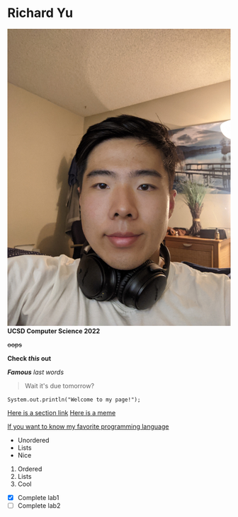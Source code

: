 # Richard Yu
![My picture](./Richard_Yu_Image.jpeg)
**UCSD Computer Science 2022**

~~oops~~

**Check _this_ out**

***Famous***
*last words*

>Wait it's due tomorrow?

```
System.out.println("Welcome to my page!");
```
[Here is a section link](https://github.com/Richard511011/CSE110Lab1/tree/main#cse110lab1)
[Here is a meme](https://i.redd.it/f6qlspzxrfp71.jpg)

[If you want to know my favorite programming language](./README.md)

- Unordered
- Lists
- Nice

1. Ordered
2. Lists
3. Cool

- [x] Complete lab1
- [ ] Complete lab2
